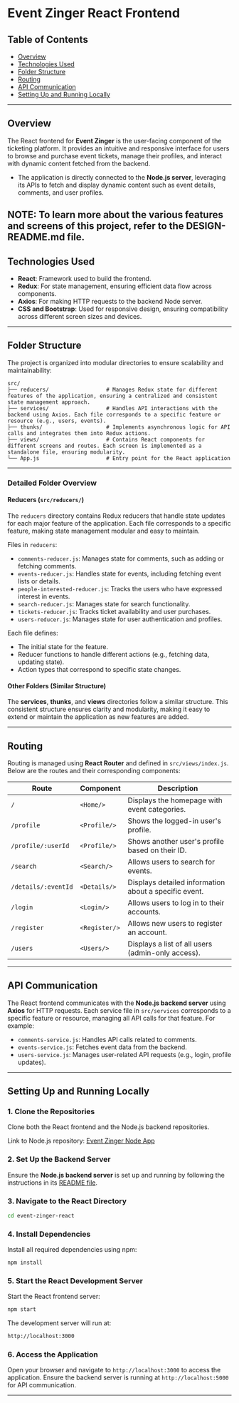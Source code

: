 # Event Zinger React Frontend

## Table of Contents
- [Overview](#overview)
- [Technologies Used](#technologies-used)
- [Folder Structure](#folder-structure)
- [Routing](#routing)
- [API Communication](#api-communication)
- [Setting Up and Running Locally](#setting-up-and-running-locally)

---

## Overview
The React frontend for **Event Zinger** is the user-facing component of the ticketing platform. It provides an intuitive and responsive interface for users to browse and purchase event tickets, manage their profiles, and interact with dynamic content fetched from the backend.

- The application is directly connected to the **Node.js server**, leveraging its APIs to fetch and display dynamic content such as event details, comments, and user profiles.

NOTE: To learn more about the various features and screens of this project, refer to the DESIGN-README.md file.
---

## Technologies Used
- **React**: Framework used to build the frontend.
- **Redux**: For state management, ensuring efficient data flow across components.
- **Axios**: For making HTTP requests to the backend Node server.
- **CSS and Bootstrap**: Used for responsive design, ensuring compatibility across different screen sizes and devices.

---

## Folder Structure

The project is organized into modular directories to ensure scalability and maintainability:

```
src/
├── reducers/                  # Manages Redux state for different features of the application, ensuring a centralized and consistent state management approach.
├── services/                  # Handles API interactions with the backend using Axios. Each file corresponds to a specific feature or resource (e.g., users, events).
├── thunks/                    # Implements asynchronous logic for API calls and integrates them into Redux actions.
├── views/                     # Contains React components for different screens and routes. Each screen is implemented as a standalone file, ensuring modularity.
└── App.js                     # Entry point for the React application
```
---

### Detailed Folder Overview

#### **Reducers (`src/reducers/`)**
The `reducers` directory contains Redux reducers that handle state updates for each major feature of the application. Each file corresponds to a specific feature, making state management modular and easy to maintain.

Files in `reducers`:
- `comments-reducer.js`: Manages state for comments, such as adding or fetching comments.
- `events-reducer.js`: Handles state for events, including fetching event lists or details.
- `people-interested-reducer.js`: Tracks the users who have expressed interest in events.
- `search-reducer.js`: Manages state for search functionality.
- `tickets-reducer.js`: Tracks ticket availability and user purchases.
- `users-reducer.js`: Manages state for user authentication and profiles.

Each file defines:
- The initial state for the feature.
- Reducer functions to handle different actions (e.g., fetching data, updating state).
- Action types that correspond to specific state changes.

#### Other Folders (Similar Structure)
The **services**, **thunks**, and **views** directories follow a similar structure. This consistent structure ensures clarity and modularity, making it easy to extend or maintain the application as new features are added.

---
## Routing
Routing is managed using **React Router** and defined in `src/views/index.js`. Below are the routes and their corresponding components:

| **Route**            | **Component**        | **Description**                                                                 |
|-----------------------|----------------------|---------------------------------------------------------------------------------|
| `/`                  | `<Home/>`           | Displays the homepage with event categories.                                   |
| `/profile`           | `<Profile/>`        | Shows the logged-in user's profile.                                            |
| `/profile/:userId`   | `<Profile/>`        | Shows another user's profile based on their ID.                                |
| `/search`            | `<Search/>`         | Allows users to search for events.                                             |
| `/details/:eventId`  | `<Details/>`        | Displays detailed information about a specific event.                          |
| `/login`             | `<Login/>`          | Allows users to log in to their accounts.                                      |
| `/register`          | `<Register/>`       | Allows new users to register an account.                                       |
| `/users`             | `<Users/>`          | Displays a list of all users (admin-only access).                              |

---

## API Communication
The React frontend communicates with the **Node.js backend server** using **Axios** for HTTP requests. Each service file in `src/services` corresponds to a specific feature or resource, managing all API calls for that feature. For example:
- `comments-service.js`: Handles API calls related to comments.
- `events-service.js`: Fetches event data from the backend.
- `users-service.js`: Manages user-related API requests (e.g., login, profile updates).

---

## Setting Up and Running Locally

### 1. Clone the Repositories
Clone both the React frontend and the Node.js backend repositories.

Link to Node.js repository: [Event Zinger Node App](https://github.com/skotla1509/event-zinger-node-app)

### 2. Set Up the Backend Server
Ensure the **Node.js backend server** is set up and running by following the instructions in its [README file](https://github.com/skotla1509/event-zinger-node-app/blob/main/README.md).


### 3. Navigate to the React Directory
```bash
cd event-zinger-react
```

### 4. Install Dependencies
Install all required dependencies using npm:
```bash
npm install
```

### 5. Start the React Development Server
Start the React frontend server:
```bash
npm start
```

The development server will run at:
```bash
http://localhost:3000
```

### 6. Access the Application
Open your browser and navigate to `http://localhost:3000` to access the application. Ensure the backend server is running at `http://localhost:5000` for API communication.

---
